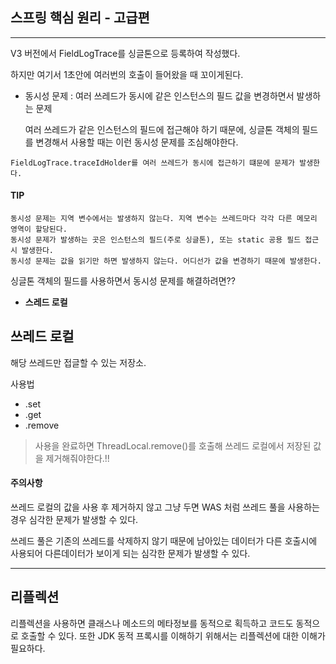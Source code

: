 ## 스프링 핵심 원리 - 고급편

----

V3 버전에서 FieldLogTrace를 싱글톤으로 등록하여 작성했다.

하지만 여기서 1초안에 여러번의 호출이 들어왔을 때 꼬이게된다.

- 동시성 문제  : 여러 쓰레드가 동시에 같은 인스턴스의 필드 값을 변경하면서 발생하는 문제

  여러 쓰레드가 같은 인스턴스의 필드에 접근해야 하기 때문에, 싱글톤 객체의 필드를 변경해서 사용할 때는 이런 동시성 문제를 조심해야한다.

```
FieldLogTrace.traceIdHolder를 여러 쓰레드가 동시에 접근하기 떄문에 문제가 발생한다.
```



#### TIP

```
동시성 문제는 지역 변수에서는 발생하지 않는다. 지역 변수는 쓰레드마다 각각 다른 메모리 영역이 할당된다.
동시성 문제가 발생하는 곳은 인스턴스의 필드(주로 싱글톤), 또는 static 공용 필드 접근시 발생한다.
동시성 문제는 값을 읽기만 하면 발생하지 않는다. 어디선가 값을 변경하기 때문에 발생한다.
```

싱글톤 객체의 필드를 사용하면서 동시성 문제를 해결하려면??

- **스레드 로컬**



## 쓰레드 로컬

해당 쓰레드만 접글할 수 있는 저장소.

사용법

- .set
- .get
- .remove

> 사용을 완료하면 ThreadLocal.remove()를 호출해 쓰레드 로컬에서 저장된 값을 제거해줘야한다.!!



#### 주의사항

쓰레드 로컬의 값을 사용 후 제거하지 않고 그냥 두면 WAS 처럼 쓰레드 풀을 사용하는 경우 심각한 문제가 발생할 수 있다.

쓰레드 풀은 기존의 쓰레드를 삭제하지 않기 때문에 남아있는 데이터가 다른 호출시에 사용되어 다른데이터가 보이게 되는 심각한 문제가 발생할 수 있다.

----

## 리플렉션

리플렉션을 사용하면 클래스나 메소드의 메타정보를 동적으로 획득하고 코드도 동적으로 호출할 수 있다. 또한 JDK 동적 프록시를 이해하기 위해서는 리플렉션에 대한 이해가 필요하다.

